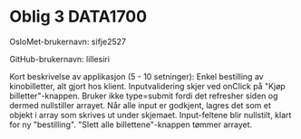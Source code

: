 # Oblig 3 DATA1700

OsloMet-brukernavn: sifje2527

GitHub-brukernavn: lillesiri

Kort beskrivelse av applikasjon (5 - 10 setninger):
Enkel bestilling av kinobilletter, alt gjort hos klient. Inputvalidering skjer ved onClick på "Kjøp billetter"-knappen.
Bruker ikke type=submit fordi det refresher siden og dermed nullstiller arrayet. Når alle input er godkjent, lagres det
som et objekt i array som skrives ut under skjemaet. Input-feltene blir nullstilt, klart for ny "bestilling". "Slett alle billettene"-knappen tømmer arrayet.
